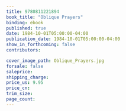 ```yaml
---
title: 9780811221894
book_title: "Oblique Prayers"
binding: ebook
published: true
date: 1984-10-01T05:00:00-04:00
publication_date: 1984-10-01T05:00:00-04:00
show_in_forthcoming: false
contributors:

cover_image_path: Oblique_Prayers.jpg
forsale: false
saleprice:
shipping_charge:
price_us: 9.95
price_cn:
trim_size:
page_count:
---
```


